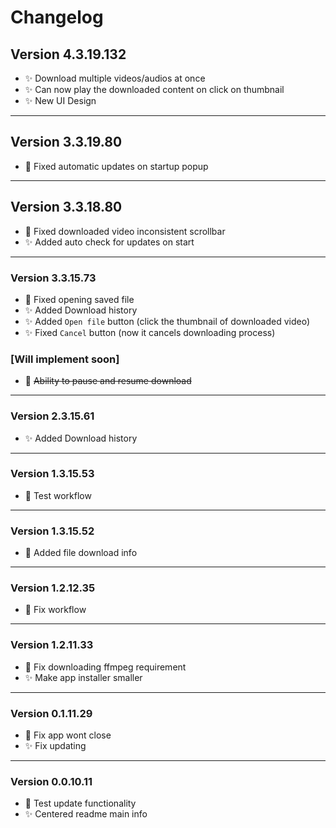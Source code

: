﻿# Changelog
## Version 4.3.19.132
- ✨ Download multiple videos/audios at once
- ✨ Can now play the downloaded content on click on thumbnail
- ✨ New UI Design
___
## Version 3.3.19.80
- 🔄 Fixed automatic updates on startup popup
___
## Version 3.3.18.80
- 🔄 Fixed downloaded video inconsistent scrollbar
- ✨ Added auto check for updates on start
___
### Version 3.3.15.73
- 🔄 Fixed opening saved file
- ✨ Added Download history
- ✨ Added `Open file` button (click the thumbnail of downloaded video)
- ✨ Fixed `Cancel` button (now it cancels downloading process)
### [Will implement soon]
- 📢 ~~Ability to pause and resume download~~ 
___
### Version 2.3.15.61
- ✨ Added Download history
___
### Version 1.3.15.53
- 🔄 Test workflow
___
### Version 1.3.15.52
- 🔄 Added file download info
___
### Version 1.2.12.35
- 🔄 Fix workflow
___
### Version 1.2.11.33
- 🔄 Fix downloading ffmpeg requirement
- ✨ Make app installer smaller
___
### Version 0.1.11.29
- 🔄 Fix app wont close
- ✨ Fix updating
___
### Version 0.0.10.11
- 🔄 Test update functionality
- ✨ Centered readme main info
